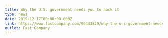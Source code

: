 ```yaml
---
title: Why the U.S. government needs you to hack it
type: news
date: 2019-12-17T00:00:00.000Z
link: https://www.fastcompany.com/90443829/why-the-u-s-government-needs-you-to-hack-it
outlet: Fast Company
---
```

